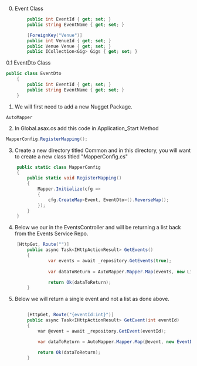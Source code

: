 0. Event Class
```cs
        public int EventId { get; set; }
        public string EventName { get; set; }

        [ForeignKey("Venue")]
        public int VenueId { get; set; }
        public Venue Venue { get; set; }
        public ICollection<Gig> Gigs { get; set; }
```
0.1 EventDto Class
```cs
public class EventDto
    {
        public int EventId { get; set; }
        public string EventName { get; set; }
    }
```
1. We will first need to add a new Nugget Package.
```
AutoMapper
```
2. In Global.asax.cs add this code in Application_Start Method
```cs
MapperConfig.RegisterMapping();
```
3. Create a new directory titled Common and in this directory, you will want to create a new class titled "MapperConfig.cs"
```cs
    public static class MapperConfig
    {
        public static void RegisterMapping()
        {
            Mapper.Initialize(cfg =>
            {
                cfg.CreateMap<Event, EventDto>().ReverseMap();
            });
        }
    }
```
4. Below we our in the EventsController and will be returning a list back from the Events Service Repo.
```cs
    [HttpGet, Route("")]
        public async Task<IHttpActionResult> GetEvents()
        {
                var events = await _repository.GetEvents(true);
               
                var dataToReturn = AutoMapper.Mapper.Map(events, new List<EventDto>());

                return Ok(dataToReturn);
        }
```
5. Below we will return a single event and not a list as done above.
```cs

        [HttpGet, Route("{eventId:int}")]
        public async Task<IHttpActionResult> GetEvent(int eventId)
        {
            var @event = await _repository.GetEvent(eventId);

            var dataToReturn = AutoMapper.Mapper.Map(@event, new EventDto());

            return Ok(dataToReturn);
        }
```
